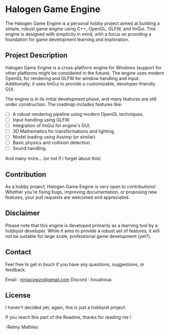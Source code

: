 # Halogen Game Engine 

The Halogen Game Engine is a personal hobby project aimed at building a simple, robust game engine using C++, OpenGL, GLFW, and ImGui. This engine is designed with simplicity in mind, with a focus on providing a foundation for game development learning and exploration.

## Project Description

Halogen Game Engine is a cross-platform engine for Windows (support for other platforms might be considered in the future). The engine uses modern OpenGL for rendering and GLFW for window handling and input. Additionally, it uses ImGui to provide a customizable, developer-friendly GUI.

The engine is in its initial development phase, and many features are still under construction. The roadmap includes features like:

- [ ] A robust rendering pipeline using modern OpenGL techniques.
- [ ] Input handling using GLFW.
- [ ] Integration of ImGui for engine's GUI.
- [ ] 3D Mathematics for transformations and lighting.
- [ ] Model loading using Assimp (or similar).
- [ ] Basic physics and collision detection.
- [ ] Sound handling.

And many more...
(or not if i forget about this)

## Contribution

As a hobby project, Halogen Game Engine is very open to contributions! Whether you're fixing bugs, improving documentation, or proposing new features, your pull requests are welcomed and appreciated.

## Disclaimer

Please note that this engine is developed primarily as a learning tool by a hobbyist developer. While it aims to provide a robust set of features, it will not be suitable for large scale, professional game development (yet?).

## Contact

Feel free to get in touch if you have any questions, suggestions, or feedback. 

Email : ninjacowzx@gmail.com
Discord : houahoua

## License

I haven't decided yet, again, this is just a hobbyist project.

If you reach this part of the Readme, thanks for reading me !

  -Relmy Mathieu
